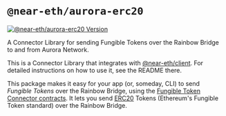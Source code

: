 `@near-eth/aurora-erc20`
========================
<a href="https://www.npmjs.com/package/@near-eth/aurora-erc20"><img alt="@near-eth/aurora-erc20 Version" src="https://img.shields.io/npm/v/@near-eth/aurora-erc20"></a>

A Connector Library for sending Fungible Tokens over the Rainbow Bridge to and from Aurora Network.

This is a Connector Library that integrates with [@near-eth/client]. For detailed instructions on how to use it, see the README there.

This package makes it easy for your app (or, someday, CLI) to send *Fungible Tokens* over the Rainbow Bridge, using the [Fungible Token Connector contracts](https://github.com/aurora-is-near/rainbow-token-connector). It lets you send [ERC20] Tokens (Ethereum's Fungible Token standard) over the Rainbow Bridge.

  [@near-eth/client]: https://www.npmjs.com/package/@near-eth/client
  [ERC20]: https://eips.ethereum.org/EIPS/eip-20
